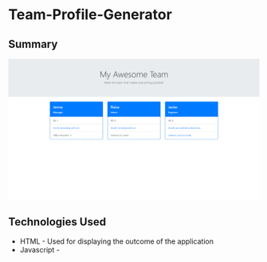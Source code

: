 # Team-Profile-Generator

## Summary


![Site](./images/site.png)

## Technologies Used
* HTML - Used for displaying the outcome of the application
* Javascript -   
